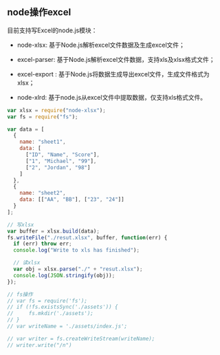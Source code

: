 ## node操作excel
目前支持写Excel的node.js模块：

- node-xlsx: 基于Node.js解析excel文件数据及生成excel文件；

- excel-parser: 基于Node.js解析excel文件数据，支持xls及xlsx格式文件；

- excel-export : 基于Node.js将数据生成导出excel文件，生成文件格式为xlsx；

- node-xlrd: 基于node.js从excel文件中提取数据，仅支持xls格式文件。

```javascript
var xlsx = require("node-xlsx");
var fs = require("fs");

var data = [
  {
    name: "sheet1",
    data: [
      ["ID", "Name", "Score"],
      ["1", "Michael", "99"],
      ["2", "Jordan", "98"]
    ]
  },
  {
    name: "sheet2",
    data: [["AA", "BB"], ["23", "24"]]
  }
];

// 写xlsx
var buffer = xlsx.build(data);
fs.writeFile("./resut.xlsx", buffer, function(err) {
  if (err) throw err;
  console.log("Write to xls has finished");

  // 读xlsx
  var obj = xlsx.parse("./" + "resut.xlsx");
  console.log(JSON.stringify(obj));
});

// fs操作
// var fs = require('fs');
// if (!fs.existsSync('./assets')) {
//     fs.mkdir('./assets');
// }
// var writeName = './assets/index.js';

// var writer = fs.createWriteStream(writeName);
// writer.write("/n")
```